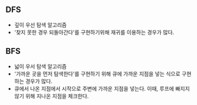 ## DFS

- 깊이 우선 탐색 알고리즘
- '찾지 못한 경우 되돌아간다'를 구현하기위해 재귀를 이용하는 경우가 많다.

## BFS

- 넓이 우서 탐색 알고리즘
- '가까운 곳을 먼저 탐색한다'를 구현하기 위해 큐에 가까운 지점을 넣는 식으로 구현하는 경우가 많다.
- 큐에서 나온 지점에서 시작으로 주변에 가까운 지점을 넣는다. 이때, 루프에 빠지지 않기 위해 지나온 지점을 체크한다.
